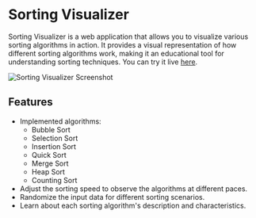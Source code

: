 # Sorting Visualizer

Sorting Visualizer is a web application that allows you to visualize various sorting algorithms in action. It provides a visual representation of how different sorting algorithms work, making it an educational tool for understanding sorting techniques.
You can try it live [here](https://your-demo-link-here.com).

![Sorting Visualizer Screenshot](screenshot.png)

## Features

- Implemented algorithms:
  - Bubble Sort
  - Selection Sort
  - Insertion Sort
  - Quick Sort
  - Merge Sort
  - Heap Sort
  - Counting Sort
- Adjust the sorting speed to observe the algorithms at different paces.
- Randomize the input data for different sorting scenarios.
- Learn about each sorting algorithm's description and characteristics.
